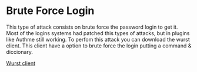 # Brute Force Login
This type of attack consists on brute force the password login to get it.
Most of the logins systems had patched this types of attacks, but in plugins like Authme still working.
To perfom this attack you can download the wurst client.
This client have a option to brute force the login putting a command & diccionary.

[Wurst client](https://www.wurstclient.net/download/)


